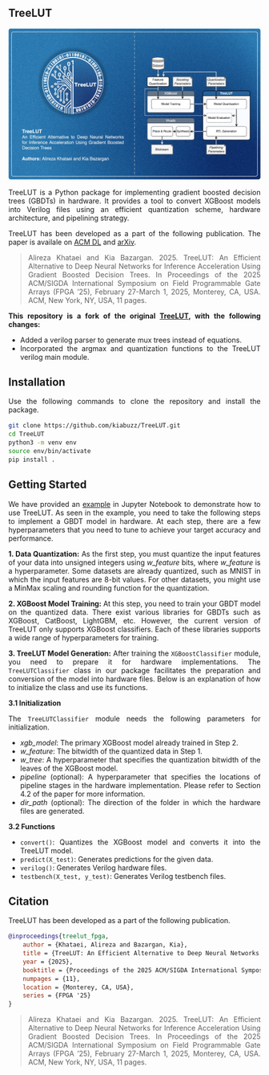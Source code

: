  ## TreeLUT
![Alt text](toolflow.jpg)

<div align="justify"> 
 
TreeLUT is a Python package for implementing gradient boosted decision trees (GBDTs) in hardware. It provides a tool to convert XGBoost models into Verilog files using an efficient quantization scheme, hardware architecture, and pipelining strategy. 

TreeLUT has been developed as a part of the following publication. The paper is availale on [ACM DL](https://doi.org/10.1145/3706628.3708877) and [arXiv](https://doi.org/10.48550/arXiv.2501.01511).

> Alireza Khataei and Kia Bazargan. 2025. TreeLUT: An Efficient Alternative to Deep Neural Networks for Inference Acceleration Using Gradient Boosted Decision Trees. In Proceedings of the 2025 ACM/SIGDA International Symposium on Field Programmable Gate Arrays (FPGA ’25), February 27-March 1, 2025, Monterey, CA, USA. ACM, New York, NY, USA, 11 pages.

**This repository is a fork of the original [TreeLUT](https://github.com/Olavo-B/LUT2GPU.git), with the following changes:**
- Added a verilog parser to generate mux trees instead of equations.
- Incorporated the argmax and quantization functions to the TreeLUT verilog main module.
  
## Installation
Use the following commands to clone the repository and install the package.

```bash
git clone https://github.com/kiabuzz/TreeLUT.git
cd TreeLUT
python3 -m venv env
source env/bin/activate
pip install .
```
    
## Getting Started
We have provided an [example](./example) in Jupyter Notebook to demonstrate how to use TreeLUT. As seen in the example, you need to take the following steps to implement a GBDT model in hardware. At each step, there are a few hyperparameters that you need to tune to achieve your target accuracy and performance.

__1. Data Quantization:__ As the first step, you must quantize the input features of your data into unsigned integers using *w_feature* bits, where *w_feature* is a hyperparameter. Some datasets are already quantized, such as MNIST in which the input features are 8-bit values. For other datasets, you might use a MinMax scaling and rounding function for the quantization.

__2. XGBoost Model Training:__ At this step, you need to train your GBDT model on the quantized data. There exist various libraries for GBDTs such as XGBoost, CatBoost, LightGBM, etc. However, the current version of TreeLUT only supports XGBoost classifiers. Each of these libraries supports a wide range of hyperparameters for training.

__3. TreeLUT Model Generation:__ After training the `XGBoostClassifier` module, you need to prepare it for hardware implementations. The `TreeLUTClassifier` class in our package facilitates the preparation and conversion of the model into hardware files. Below is an explanation of how to initialize the class and use its functions.

__3.1 Initialization__ 

The `TreeLUTClassifier` module needs the following parameters for initialization. 

* *xgb_model*: The primary XGBoost model already trained in Step 2. 
* *w_feature*: The bitwidth of the quantized data in Step 1. 
* *w_tree*: A hyperparameter that specifies the quantization bitwidth of the leaves of the XGBoost model.
* *pipeline* (optional): A hyperparameter that specifies the locations of pipeline stages in the hardware implementation. Please refer to Section 4.2 of the paper for more information.
* *dir_path* (optional): The direction of the folder in which the hardware files are generated.

__3.2 Functions__ 

* `convert()`: Quantizes the XGBoost model and converts it into the TreeLUT model. 
* `predict(X_test)`: Generates predictions for the given data.
* `verilog()`: Generates Verilog hardware files.
* `testbench(X_test, y_test)`: Generates Verilog testbench files.

## Citation
TreeLUT has been developed as a part of the following publication.

```bibtex
@inproceedings{treelut_fpga,
    author = {Khataei, Alireza and Bazargan, Kia},
    title = {TreeLUT: An Efficient Alternative to Deep Neural Networks for Inference Acceleration Using Gradient Boosted Decision Trees},
    year = {2025},
    booktitle = {Proceedings of the 2025 ACM/SIGDA International Symposium on Field Programmable Gate Arrays},
    numpages = {11},
    location = {Monterey, CA, USA},
    series = {FPGA '25}
}
```

> Alireza Khataei and Kia Bazargan. 2025. TreeLUT: An Efficient Alternative to Deep Neural Networks for Inference Acceleration Using Gradient Boosted Decision Trees. In Proceedings of the 2025 ACM/SIGDA International Symposium on Field Programmable Gate Arrays (FPGA ’25), February 27-March 1, 2025, Monterey, CA, USA. ACM, New York, NY, USA, 11 pages.

</div>
